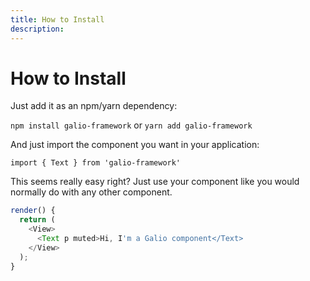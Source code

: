 ```yaml
---
title: How to Install
description:
---
```


# How to Install

Just add it as an npm/yarn dependency:

`npm install galio-framework`
or
`yarn add galio-framework`

And just import the component you want in your application:

`import { Text } from 'galio-framework'`

This seems really easy right? Just use your component like you would normally do with any other component.

```js
render() {
  return (
    <View>
      <Text p muted>Hi, I'm a Galio component</Text>
    </View>
  );
}
```
